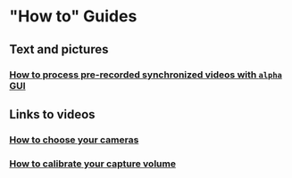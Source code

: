 # "How to" Guides  

## Text and pictures
### [How to process pre-recorded synchronized videos with `alpha` GUI]( how_to_process_previously_recorded_videos.md)


## Links to videos
### [How to choose your cameras](https://www.youtube.com/watch?v=GxKmyKdnTy0&t=524s)

### [How to calibrate your capture volume](https://www.youtube.com/watch?v=GxKmyKdnTy0&t=788s)  

 

 
